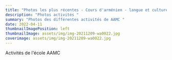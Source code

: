 ```yaml
---
title: "Photos les plus récentes - Cours d'arménien - langue et culture "
description: "Photos activités "
summary: "Photos des différentes activités de AAMC "
date: 2022-04-11
thumbnailImagePosition: left
thumbnailImage: assets/img/img-20211209-wa0022.jpg
coverimage: assets/img/img-20211209-wa0022.jpg
---
```

Activités de l'école AAMC